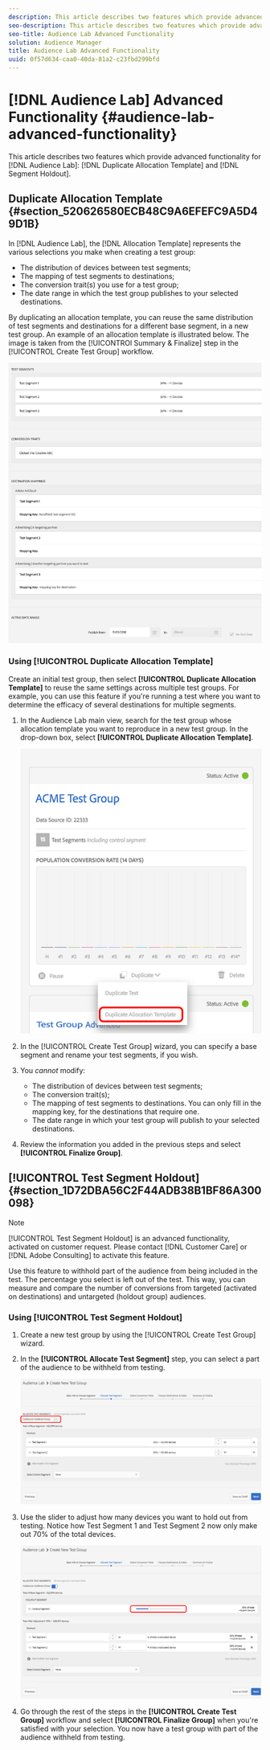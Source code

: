 ```yaml
---
description: This article describes two features which provide advanced functionality for Audience Lab  Duplicate Allocation Template and Segment Holdout.
seo-description: This article describes two features which provide advanced functionality for Audience Lab  Duplicate Allocation Template and Segment Holdout.
seo-title: Audience Lab Advanced Functionality
solution: Audience Manager
title: Audience Lab Advanced Functionality
uuid: 0f57d634-caa0-40da-81a2-c23fbd299bfd
---
```


# [!DNL Audience Lab] Advanced Functionality {#audience-lab-advanced-functionality}

This article describes two features which provide advanced functionality for [!DNL Audience Lab]: [!DNL Duplicate Allocation Template] and [!DNL Segment Holdout].

## Duplicate Allocation Template {#section_520626580ECB48C9A6EFEFC9A5D49D1B}

<!-- 
<p>The <b>Allocation Template</b> represents how you split a test group into test segments and the way the test segments are mapped to destinations. </p>
 -->

In [!DNL Audience Lab], the [!DNL Allocation Template] represents the various selections you make when creating a test group:

* The distribution of devices between test segments;
* The mapping of test segments to destinations;
* The conversion trait(s) you use for a test group;
* The date range in which the test group publishes to your selected destinations.

By duplicating an allocation template, you can reuse the same distribution of test segments and destinations for a different base segment, in a new test group. An example of an allocation template is illustrated below. The image is taken from the [!UICONTROl Summary & Finalize] step in the [!UICONTROL Create Test Group] workflow.

![](assets/allocation_template_3.png)

<!--
With the option to duplicate allocation templates, you can increase your productivity when running multivariate tests as part of multivariate campaigns.
-->

### Using [!UICONTROL Duplicate Allocation Template]

Create an initial test group, then select **[!UICONTROL Duplicate Allocation Template]** to reuse the same settings across multiple test groups. For example, you can use this feature if you're running a test where you want to determine the efficacy of several destinations for multiple segments.

1. In the Audience Lab main view, search for the test group whose allocation template you want to reproduce in a new test group. In the drop-down box, select **[!UICONTROL Duplicate Allocation Template]**.

   ![](assets/duplicate-allocation-template.png)

1. In the [!UICONTROL Create Test Group] wizard, you can specify a base segment and rename your test segments, if you wish.
1. You *cannot* modify:

    * The distribution of devices between test segments;
    * The conversion trait(s);
    * The mapping of test segments to destinations. You can only fill in the mapping key, for the destinations that require one.
    * The date range in which your test group will publish to your selected destinations.

1. Review the information you added in the previous steps and select **[!UICONTROL Finalize Group]**.

## [!UICONTROL Test Segment Holdout] {#section_1D72DBA56C2F44ADB38B1BF86A300098}

>[!NOTE]
>
>[!UICONTROL Test Segment Holdout] is an advanced functionality, activated on customer request. Please contact [!DNL Customer Care] or [!DNL Adobe Consulting] to activate this feature.

Use this feature to withhold part of the audience from being included in the test. The percentage you select is left out of the test. This way, you can measure and compare the number of conversions from targeted (activated on destinations) and untargeted (holdout group) audiences.

<!--
<p>Note that this option is different to the control segment because it subtracts the percentage ................. You can withhold an audience group and still use a control segment. </p>
-->

### Using [!UICONTROL Test Segment Holdout]

1. Create a new test group by using the [!UICONTROL Create Test Group] wizard.
1. In the **[!UICONTROL Allocate Test Segment]** step, you can select a part of the audience to be withheld from testing.

   ![List Item](assets/test-segment-holdout.png)

1. Use the slider to adjust how many devices you want to hold out from testing. Notice how Test Segment 1 and Test Segment 2 now only make out 70% of the total devices.

   ![](assets/test-segment-holdout-selected.png)

1. Go through the rest of the steps in the **[!UICONTROL Create Test Group]** workflow and select **[!UICONTROL Finalize Group]** when you're satisfied with your selection. You now have a test group with part of the audience withheld from testing.
